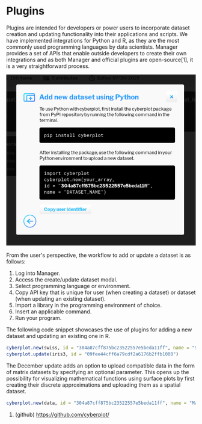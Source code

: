 # Plugins

Plugins are intended for developers or power users to incorporate dataset creation and updating functionality into their applications and scripts. We have implemented integrations for Python and R, as they are the most commonly used programming languages by data scientists. Manager provides a set of APIs that enable outside developers to create their own integrations and as both Manager and official plugins are open-source[1], it is a very straightforward process.

![Guide for adding a dataset using Python.](images/manager_python.png)

From the user's perspective, the workflow to add or update a dataset is as follows:

1. Log into Manager.
2. Access the create/update dataset modal.
3. Select programming language or environment.
4. Copy API key that is unique for user (when creating a dataset) or dataset (when updating an existing dataset).
5. Import a library in the programming environment of choice.
6. Insert an applicable command.
7. Run your program.

The following code snippet showcases the use of plugins for adding a new dataset and updating an existing one in R.

```r
cyberplot.new(swiss, id = "304a87cff875bc23522557e5beda11ff", name = "Swiss Dataset")
cyberplot.update(iris3, id = "09fee44cff6a79cdf2a6176b2ffb1008")
```

The December update adds an option to upload compatible data in the form of matrix datasets by specifying an optional parameter. This opens up the possibility for visualizing mathematical functions using surface plots by first creating their discrete approximations and uploading them as a spatial dataset.

```r
cyberplot.new(data, id = "304a87cff875bc23522557e5beda11ff", name = "Matrix dataset", matrix = TRUE)
```

1. (github) https://github.com/cyberplot/